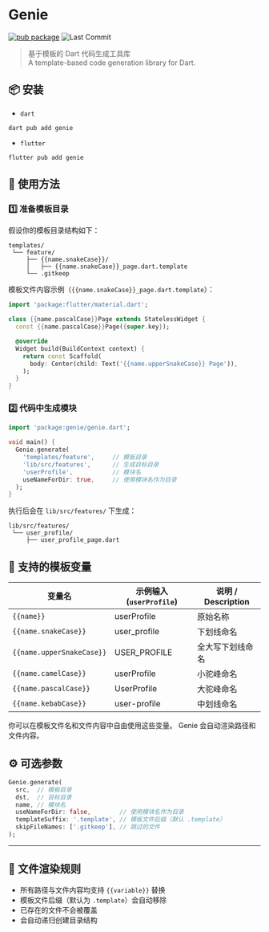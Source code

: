 # Genie

[![pub package](https://img.shields.io/pub/v/genie?label=genie)](https://pub.dev/packages/genie)
![Last Commit](https://img.shields.io/github/last-commit/lhlyu/genie)

> 基于模板的 Dart 代码生成工具库  
> A template-based code generation library for Dart.

## 📦 安装

- `dart`

```shell
dart pub add genie
```

- `flutter`

```shell
flutter pub add genie
```


## 🚀 使用方法

### 1️⃣ 准备模板目录

假设你的模板目录结构如下：

```
templates/
 └── feature/
     ├── {{name.snakeCase}}/
     │   ├── {{name.snakeCase}}_page.dart.template
     └── .gitkeep
```

模板文件内容示例（`{{name.snakeCase}}_page.dart.template`）：

```dart
import 'package:flutter/material.dart';

class {{name.pascalCase}}Page extends StatelessWidget {
  const {{name.pascalCase}}Page({super.key});

  @override
  Widget build(BuildContext context) {
    return const Scaffold(
      body: Center(child: Text('{{name.upperSnakeCase}} Page')),
    );
  }
}
```


### 2️⃣ 代码中生成模块

```dart
import 'package:genie/genie.dart';

void main() {
  Genie.generate(
    'templates/feature',     // 模板目录
    'lib/src/features',      // 生成目标目录
    'userProfile',           // 模块名
	useNameForDir: true,     // 使用模块名作为目录
  );
}
```

执行后会在 `lib/src/features/` 下生成：

```
lib/src/features/
 └── user_profile/
     ├── user_profile_page.dart
```

## 🧠 支持的模板变量

| 变量名                       | 示例输入 (`userProfile`) | 说明 / Description |
|---------------------------|----------------------|------------------|
| `{{name}}`                | userProfile          | 原始名称             |
| `{{name.snakeCase}}`      | user_profile         | 下划线命名            |
| `{{name.upperSnakeCase}}` | USER_PROFILE         | 全大写下划线命名         |
| `{{name.camelCase}}`      | userProfile          | 小驼峰命名            |
| `{{name.pascalCase}}`     | UserProfile          | 大驼峰命名            |
| `{{name.kebabCase}}`      | user-profile         | 中划线命名            |

你可以在模板文件名和文件内容中自由使用这些变量。
Genie 会自动渲染路径和文件内容。

## ⚙️ 可选参数

```dart
Genie.generate(
  src,  // 模板目录
  dst,  // 目标目录
  name, // 模块名
  useNameForDir: false,        // 使用模块名作为目录
  templateSuffix: '.template', // 模板文件后缀（默认 .template）
  skipFileNames: ['.gitkeep'], // 跳过的文件
);
```

---

## 🧱 文件渲染规则

* 所有路径与文件内容均支持 `{{variable}}` 替换
* 模板文件后缀（默认为 `.template`）会自动移除
* 已存在的文件不会被覆盖
* 会自动递归创建目录结构
